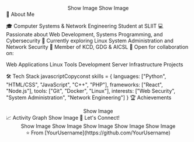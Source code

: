<div align="center">
Show Image
Show Image
</div>
💫 About Me

🎓 Computer Systems & Network Engineering Student at SLIIT
💻 Passionate about Web Development, Systems Programming, and Cybersecurity
🌱 Currently exploring Linux System Administration and Network Security
🤝 Member of KCD, GDG & AICSL
🚀 Open for collaboration on:

Web Applications
Linux Tools Development
Server Infrastructure Projects



🛠️ Tech Stack
javascriptCopyconst skills = {
    languages: ["Python", "HTML/CSS", "JavaScript", "C++", "PHP"],
    frameworks: ["React", "Node.js"],
    tools: ["Git", "Docker", "Linux"],
    interests: ["Web Security", "System Administration", "Network Engineering"]
}
🏆 Achievements
<div align="center">
Show Image
</div>
📈 Activity Graph
Show Image
🤝 Let's Connect!
<div align="center">
Show Image
Show Image
Show Image
Show Image
Show Image
</div>

<div align="center">
⭐️ From [YourUsername](https://github.com/YourUsername)
</div>
